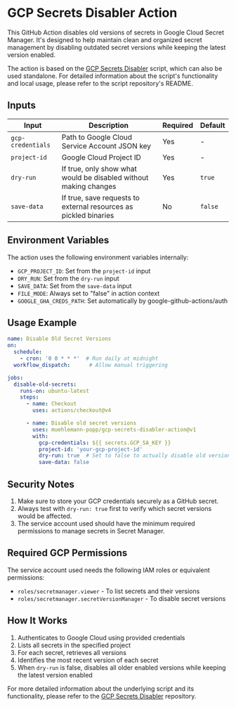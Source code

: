 # GCP Secrets Disabler Action

This GitHub Action disables old versions of secrets in Google Cloud Secret Manager. It's designed to help maintain clean and organized secret management by disabling outdated secret versions while keeping the latest version enabled.

The action is based on the [GCP Secrets Disabler](https://github.com/muehlemann-popp/gcp-secrets-disabler) script, which can also be used standalone. For detailed information about the script's functionality and local usage, please refer to the script repository's README.

## Inputs

| Input | Description | Required | Default |
|-------|-------------|----------|---------|
| `gcp-credentials` | Path to Google Cloud Service Account JSON key | Yes | - |
| `project-id` | Google Cloud Project ID | Yes | - |
| `dry-run` | If true, only show what would be disabled without making changes | Yes | `true` |
| `save-data` | If true, save requests to external resources as pickled binaries | No | `false` |

## Environment Variables

The action uses the following environment variables internally:

- `GCP_PROJECT_ID`: Set from the `project-id` input
- `DRY_RUN`: Set from the `dry-run` input
- `SAVE_DATA`: Set from the `save-data` input
- `FILE_MODE`: Always set to "false" in action context
- `GOOGLE_GHA_CREDS_PATH`: Set automatically by google-github-actions/auth

## Usage Example

```yaml
name: Disable Old Secret Versions
on:
  schedule:
    - cron: '0 0 * * *'  # Run daily at midnight
  workflow_dispatch:      # Allow manual triggering

jobs:
  disable-old-secrets:
    runs-on: ubuntu-latest
    steps:
      - name: Checkout
        uses: actions/checkout@v4

      - name: Disable old secret versions
        uses: muehlemann-popp/gcp-secrets-disabler-action@v1
        with:
          gcp-credentials: ${{ secrets.GCP_SA_KEY }}
          project-id: 'your-gcp-project-id'
          dry-run: true  # Set to false to actually disable old versions
          save-data: false
```

## Security Notes

1. Make sure to store your GCP credentials securely as a GitHub secret.
2. Always test with `dry-run: true` first to verify which secret versions would be affected.
3. The service account used should have the minimum required permissions to manage secrets in Secret Manager.

## Required GCP Permissions

The service account used needs the following IAM roles or equivalent permissions:

- `roles/secretmanager.viewer` - To list secrets and their versions
- `roles/secretmanager.secretVersionManager` - To disable secret versions

## How It Works

1. Authenticates to Google Cloud using provided credentials
2. Lists all secrets in the specified project
3. For each secret, retrieves all versions
4. Identifies the most recent version of each secret
5. When `dry-run` is false, disables all older enabled versions while keeping the latest version enabled

For more detailed information about the underlying script and its functionality, please refer to the [GCP Secrets Disabler](https://github.com/muehlemann-popp/gcp-secrets-disabler) repository.